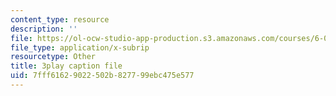 ```yaml
---
content_type: resource
description: ''
file: https://ol-ocw-studio-app-production.s3.amazonaws.com/courses/6-006-introduction-to-algorithms-spring-2020/7fff61629022502b827799ebc475e577_MAyraVVYB64.vtt
file_type: application/x-subrip
resourcetype: Other
title: 3play caption file
uid: 7fff6162-9022-502b-8277-99ebc475e577
---
```

